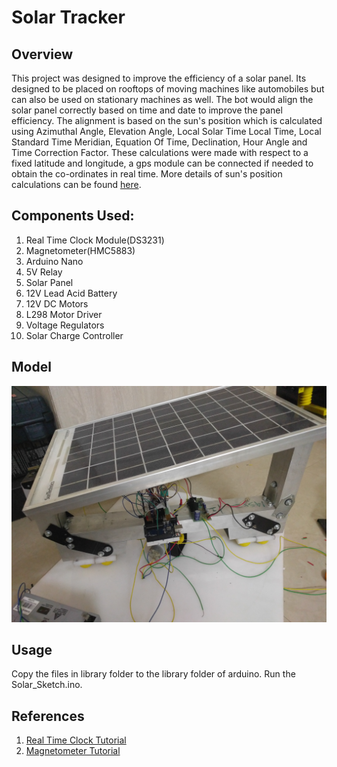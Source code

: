 # Solar Tracker
## Overview
This project was designed to improve the efficiency of a solar panel. Its designed to be placed on rooftops of moving machines like automobiles but can also be used on stationary machines as well. The bot would align the solar panel correctly based on time and date to improve the panel efficiency. The alignment is based on the sun's position which is calculated using Azimuthal Angle, Elevation Angle, Local Solar Time Local Time, Local Standard Time Meridian, Equation Of Time, Declination, Hour Angle and Time Correction Factor. These calculations were made with respect to a fixed latitude and longitude, a gps module can be connected if needed to obtain the co-ordinates in real time. More details of sun's position calculations can be found [here](http://www.pveducation.org/pvcdrom/2-properties-sunlight/solar-time).

## Components Used:
1. Real Time Clock Module(DS3231)
2. Magnetometer(HMC5883)
3. Arduino Nano
4. 5V Relay
5. Solar Panel
6. 12V Lead Acid Battery
7. 12V DC Motors
8. L298 Motor Driver
9. Voltage Regulators
10. Solar Charge Controller

## Model
![Model](/Images/SolarTracker.jpg?raw=true "Optional Title")

## Usage
Copy the files in library folder to the library folder of arduino. Run the Solar_Sketch.ino.

## References
1. [Real Time Clock Tutorial](http://www.instructables.com/id/Real-time-clock-using-DS3231-EASY/?ALLSTEPS)
2. [Magnetometer Tutorial](https://learn.adafruit.com/adafruit-hmc5883l-breakout-triple-axis-magnetometer-compass-sensor/wiring-and-test)
